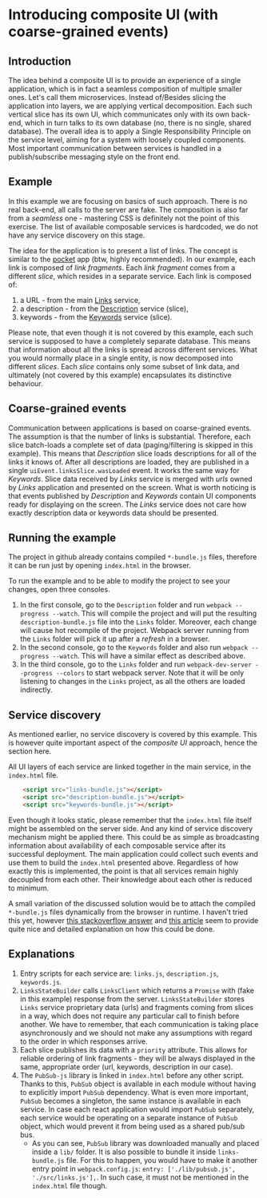 # Introducing composite UI (with coarse-grained events)

## Introduction

The idea behind a composite UI is to provide an experience of a single application, which is in fact a seamless composition of multiple smaller ones. Let's call them microservices. Instead of/Besides slicing the application into layers, we are applying vertical decomposition. Each such vertical slice has its own UI, which communicates only with its own back-end, which in turn talks to its own database (no, there is no single, shared database). The overall idea is to apply a Single Responsibility Principle on the service level, aiming for a system with loosely coupled components. Most important communication between services is handled in a publish/subscribe messaging style on the front end.

## Example

In this example we are focusing on basics of such approach. There is no real back-end, all calls to the server are fake. The composition is also far from a *seamless* one - mastering CSS is definitely not the point of this exercise. The list of available composable services is hardcoded, we do not have any service discovery on this stage.

The idea for the application is to present a list of links. The concept is similar to the [pocket](http://getpocket.com/) app (btw, highly recommended). In our example, each link is composed of *link fragments*. Each *link fragment* comes from a different *slice*, which resides in a separate service. Each link is composed of:

1. a URL - from the main [Links](https://github.com/bkaminnski/react/tree/master/05-introducing-composite-ui/Links) service,
2. a description - from the [Description](https://github.com/bkaminnski/react/tree/master/05-introducing-composite-ui/Description) service (slice),
3. keywords - from the [Keywords](https://github.com/bkaminnski/react/tree/master/05-introducing-composite-ui/Keywords) service (slice). 

Please note, that even though it is not covered by this example, each such service is supposed to have a completely separate database. This means that information about all the links is spread across different services. What you would normally place in a single entity, is now decomposed into different *slices*. Each *slice* contains only some subset of link data, and ultimately (not covered by this example) encapsulates its distinctive behaviour.

## Coarse-grained events

Communication between applications is based on coarse-grained events. The assumption is that the number of links is substantial. Therefore, each slice batch-loads a complete set of data (paging/filtering is skipped in this example). This means that *Description* slice loads descriptions for all of the links it knows of. After all descriptions are loaded, they are published in a single `uiEvent.linksSlice.wasLoaded` event. It works the same way for *Keywords*. Slice data received by *Links* service is merged with *urls* owned by *Links* application and presented on the screen. What is worth noticing is that events published by *Description* and *Keywords* contain UI components ready for displaying on the screen. The *Links* service does not care how exactly description data or keywords data should be presented.

## Running the example

The project in github already contains compiled `*-bundle.js` files, therefore it can be run just by opening `index.html` in the browser.

To run the example and to be able to modify the project to see your changes, open three consoles.

1. In the first console, go to the `Description` folder and run `webpack --progress --watch`. This will compile the project and will put the resulting `description-bundle.js` file into the `Links` folder. Moreover, each change will cause hot recompile of the project. Webpack server running from the `Links` folder will pick it up after a *refresh* in a browser. 
1. In the second console, go to the `Keywords` folder and also run `webpack --progress --watch`. This will have a similar effect as described above.
1. In the third console, go to the `Links` folder and run `webpack-dev-server --progress --colors` to start webpack server. Note that it will be only listening to changes in the `Links` project, as all the others are loaded indirectly.

## Service discovery

As mentioned earlier, no service discovery is covered by this example. This is however quite important aspect of the *composite UI* approach, hence the section here.

All UI layers of each service are linked together in the main service, in the `index.html` file.

```html
    <script src="links-bundle.js"></script>
    <script src="description-bundle.js"></script>
    <script src="keywords-bundle.js"></script>
```

Even though it looks static, please remember that the `index.html` file itself might be assembled on the server side. And any kind of service discovery mechanism might be applied there. This could be as simple as broadcasting information about availability of each composable service after its successful deployment. The main application could collect such events and use them to build the `index.html` presented above. Regardless of how exactly this is implemented, the point is that all services remain highly decoupled from each other. Their knowledge about each other is reduced to minimum.

A small variation of the discussed solution would be to attach the compiled `*-bundle.js` files dynamically from the browser in runtime. I haven't tried this yet, however [this stackoverflow answer](http://stackoverflow.com/a/950146) and [this article](http://unixpapa.com/js/dyna.html) seem to provide quite nice and detailed explanation on how this could be done.

## Explanations

1. Entry scripts for each service are: `links.js`, `description.js`, `keywords.js`.
1. `LinksStateBuilder` calls `LinksClient` which returns a `Promise` with (fake in this example) response from the server. `LinksStateBuilder` stores `Links` service proprietary data (urls) and fragments coming from slices in a way, which does not require any particular call to finish before another. We have to remember, that each communication is taking place asynchronously and we should not make any assumptions with regard to the order in which responses arrive.
1. Each slice publishes its data with a `priority` attribute. This allows for reliable ordering of link fragments - they will be always displayed in the same, appropriate order (url, keywords, description in our case).
1. The `PubSub-js` library is linked in `index.html` before any other script. Thanks to this, `PubSub` object is available in each module without having to explicitly import `PubSub` dependency. What is even more important, `PubSub` becomes a singleton, the same instance is available in each service. In case each react application would import `PubSub` separately, each service would be operating on a separate instance of `PubSub` object, which would prevent it from being used as a shared pub/sub bus. 
    - As you can see, `PubSub` library was downloaded manually and placed inside a `lib/` folder. It is also possible to bundle it inside `links-bundle.js` file. For this to happen, you would have to make it another entry point in `webpack.config.js`: `entry: ['./lib/pubsub.js', './src/links.js'],`. In such case, it must not be mentioned in the `index.html` file though. 